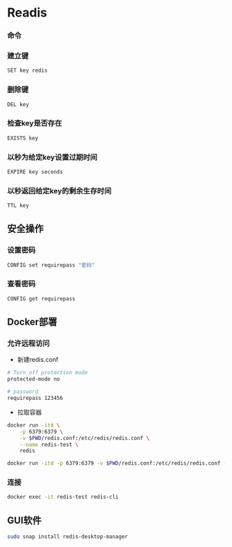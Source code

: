 <!--
 * @Description: 
 * @Version: 1.0
 * @Autor: DaLao
 * @Email: dalao@xxx.com
 * @Date: 2021-01-24 15:25:28
 * @LastEditors: dalao
 * @LastEditTime: 2023-03-18 00:34:51
-->

# Readis

### 命令

### 建立键

```sh
SET key redis
```

### 删除键

```sh
DEL key
```

### 检查key是否存在

```sh
EXISTS key
```

### 以秒为给定key设置过期时间

```sh
EXPIRE key seconds
```

### 以秒返回给定key的剩余生存时间

```sh
TTL key
```

## 安全操作

### 设置密码

```sh
CONFIG set requirepass "密码"
```

### 查看密码

```sh
CONFIG get requirepass
```

## Docker部署

### 允许远程访问

- 新建redis.conf

```sh
# Turn off protection mode 
protected-mode no  

# password
requirepass 123456
```

- 拉取容器

```sh
docker run -itd \
    -p 6379:6379 \
    -v $PWD/redis.conf:/etc/redis/redis.conf \
    --name redis-test \
    redis
```

```sh
docker run -itd -p 6379:6379 -v $PWD/redis.conf:/etc/redis/redis.conf --name redis-server redis 
```

### 连接

```sh
docker exec -it redis-test redis-cli
```

## GUI软件

```sh
sudo snap install redis-desktop-manager
```
